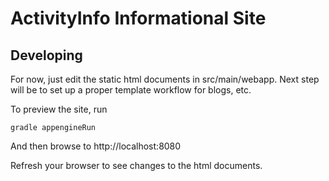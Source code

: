
# ActivityInfo Informational Site

## Developing

For now, just edit the static html documents in src/main/webapp. Next step will be to set up a proper template
workflow for blogs, etc.

To preview the site, run

    gradle appengineRun
    
   
And then browse to http://localhost:8080

Refresh your browser to see changes to the html documents.

